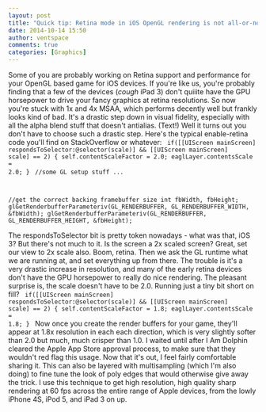 ```yaml
---
layout: post
title: "Quick tip: Retina mode in iOS OpenGL rendering is not all-or-nothing"
date: 2014-10-14 15:50
author: ventspace
comments: true
categories: [Graphics]
---
```

Some of you are probably working on Retina support and performance for your OpenGL based game for iOS devices. If you're like us, you're probably finding that a few of the devices (*cough* iPad 3) don't quiiite have the GPU horsepower to drive your fancy graphics at retina resolutions. So now you're stuck with 1x and 4x MSAA, which performs decently well but frankly looks kind of bad. It's a drastic step down in visual fidelity, especially with all the alpha blend stuff that doesn't antialias. (Text!) Well it turns out you don't have to choose such a drastic step. Here's the typical enable-retina code you'll find on StackOverflow or whatever:
<code>
if([[UIScreen mainScreen] respondsToSelector:@selector(scale)] &amp;&amp; [[UIScreen mainScreen] scale] == 2)
{
self.contentScaleFactor = 2.0;
eaglLayer.contentsScale = 2.0;
}</code>
<code>
//some GL setup stuff
...

//get the correct backing framebuffer size
int fbWidth, fbHeight;
glGetRenderbufferParameteriv(GL_RENDERBUFFER, GL_RENDERBUFFER_WIDTH, &amp;fbWidth);
glGetRenderbufferParameteriv(GL_RENDERBUFFER, GL_RENDERBUFFER_HEIGHT, &amp;fbHeight);</code>

The respondsToSelector bit is pretty token nowadays - what was that, iOS 3? But there's not much to it. Is the screen a 2x scaled screen? Great, set our view to 2x scale also. Boom, retina. Then we ask the GL runtime what we are running at, and set everything up from there. The trouble is it's a very drastic increase in resolution, and many of the early retina devices don't have the GPU horsepower to really do nice rendering. The pleasant surprise is, the scale doesn't have to be 2.0. Running just a tiny bit short on fill?
<code>
if([[UIScreen mainScreen] respondsToSelector:@selector(scale)] &amp;&amp; [[UIScreen mainScreen] scale] == 2)
{
self.contentScaleFactor = 1.8;
eaglLayer.contentsScale = 1.8;
}
</code>
Now once you create the render buffers for your game, they'll appear at 1.8x resolution in each each direction, which is very slightly softer than 2.0 but much, much crisper than 1.0. I waited until after I Am Dolphin cleared the Apple App Store approval process, to make sure that they wouldn't red flag this usage. Now that it's out, I feel fairly comfortable sharing it. This can also be layered with multisampling (which I'm also doing) to fine tune the look of poly edges that would otherwise give away the trick. I use this technique to get high resolution, high quality sharp rendering at 60 fps across the entire range of Apple devices, from the lowly iPhone 4S, iPod 5, and iPad 3 on up.
